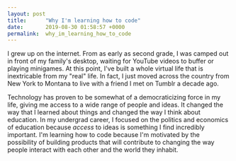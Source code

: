 ```yaml
---
layout: post
title:      "Why I'm learning how to code"
date:       2019-08-30 01:58:57 +0000
permalink:  why_im_learning_how_to_code
---
```


I grew up on the internet. From as early as second grade, I was camped out in front of my family's desktop, waiting for YouTube videos to buffer or playing minigames. At this point, I've built a whole virtual life that is inextricable from my "real" life. In fact, I just moved across the country from New York to Montana to live with a friend I met on Tumblr a decade ago. 

Technology has proven to be somewhat of a democraticizing force in my life, giving me access to a wide range of people and ideas. It changed the way that I learned about things and changed the way I think about education. In my undergrad career, I focused on the politics and economics of education because *access* to ideas is something I find incredibly important. I'm learning how to code because I'm motivated by the possibility of building products that will contribute to changing the way people interact with each other and the world they inhabit. 
